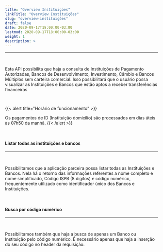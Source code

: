 ```yaml
---
title: "Overview Instituições"
linkTitle: "Overview Instituições"
slug: "overview-instituições"
draft: false
date: 2020-09-17T18:00:00-03:00
lastmod: 2020-09-17T18:00:00-03:00
weight: 1
description: >
---
```


---

<br>

Esta API possibilita que haja a consulta de Instituições de Pagamento Autorizadas, Bancos de Desenvolvimento, Investimento, Câmbio e Bancos Múltiplos sem carteira comercial. Isso possibilitará que o usuário possa visualizar as Instituições e Bancos que estão aptos a receber transferências financeiras.

<br>

{{< alert title="Horário de funcionamento" >}}
<br>

Os pagamentos de ID (Instituição domicilio) são processados em dias úteis às 07h50 da manhã.
{{< /alert >}}

<br>

#### Listar todas as instituições e bancos
---
<br>

Possibilitamos que a aplicação parceira possa listar todas as Instituições e Bancos. Nela há o retorno das informações referentes a nome completo e nome simplificado, Código ISPB (8 dígitos) e código numérico, frequentemente utilizado como identificador único dos Bancos e Instituições.

<br>

#### Busca por código numérico
---
<br>

Possibilitamos também que haja a busca de apenas um Banco ou Instituição pelo código numérico. É necessário apenas que haja a inserção do seu código no header da requisição.

<br>
